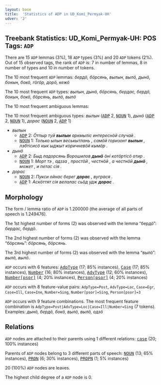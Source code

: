 ```yaml
---
layout: base
title:  'Statistics of ADP in UD_Komi_Permyak-UH'
udver: '2'
---
```


## Treebank Statistics: UD_Komi_Permyak-UH: POS Tags: `ADP`

There are 15 `ADP` lemmas (3%), 18 `ADP` types (3%) and 20 `ADP` tokens (2%).
Out of 15 observed tags, the rank of `ADP` is: 7 in number of lemmas, 8 in number of types and 10 in number of tokens.

The 10 most frequent `ADP` lemmas: <em>бердӧ, бӧрсянь, вылын, вылӧ, дынӧ, бокын, бокӧ, гӧгӧр, дорӧ, кежӧ</em>

The 10 most frequent `ADP` types:  <em>вылын, дынӧ, бöрсянь, бердас, бердӧ, бокын, бокӧ, бӧрсянь, вылö, вылӧ</em>

The 10 most frequent ambiguous lemmas: 

The 10 most frequent ambiguous types:  <em>вылын</em> (<tt><a href="koi_uh-pos-ADP.html">ADP</a></tt> 2, <tt><a href="koi_uh-pos-NOUN.html">NOUN</a></tt> 1), <em>дынӧ</em> (<tt><a href="koi_uh-pos-ADP.html">ADP</a></tt> 2, <tt><a href="koi_uh-pos-NOUN.html">NOUN</a></tt> 1), <em>дорас</em> (<tt><a href="koi_uh-pos-NOUN.html">NOUN</a></tt> 2, <tt><a href="koi_uh-pos-ADP.html">ADP</a></tt> 1)


* <em>вылын</em>
  * <tt><a href="koi_uh-pos-ADP.html">ADP</a></tt> 2: <em>Ӧтпыр туй <b>вылын</b> аркмыліс интереснöй случай .</em>
  * <tt><a href="koi_uh-pos-NOUN.html">NOUN</a></tt> 1: <em>Только ылын веськытлань , самӧй горизонт <b>вылын</b> , лэбтіcиcӧ кык ыджыт коричневӧй кымӧp .</em>
* <em>дынӧ</em>
  * <tt><a href="koi_uh-pos-ADP.html">ADP</a></tt> 2: <em>Быд лaдopcянь Ворошилов <b>дынӧ</b> ӧні кoтӧpтіcӧ oтиp .</em>
  * <tt><a href="koi_uh-pos-NOUN.html">NOUN</a></tt> 1: <em>Морт тэ , адзза , простӧй , честнӧй , а честнӧй <b>дынӧ</b> , может , и петас сія .</em>
* <em>дорас</em>
  * <tt><a href="koi_uh-pos-NOUN.html">NOUN</a></tt> 2: <em>Пукси ойнас берег <b>дорас</b> , вуграся .</em>
  * <tt><a href="koi_uh-pos-ADP.html">ADP</a></tt> 1: <em>Аскöттят сія велалас сьöд удж <b>дорас</b> .</em>

## Morphology

The form / lemma ratio of `ADP` is 1.200000 (the average of all parts of speech is 1.249476).

The 1st highest number of forms (2) was observed with the lemma “бердӧ”: <em>бердас, бердӧ</em>.

The 2nd highest number of forms (2) was observed with the lemma “бӧрсянь”: <em>бöрсянь, бӧрсянь</em>.

The 3rd highest number of forms (2) was observed with the lemma “вылӧ”: <em>вылö, вылӧ</em>.

`ADP` occurs with 6 features: <tt><a href="koi_uh-feat-AdpType.html">AdpType</a></tt> (17; 85% instances), <tt><a href="koi_uh-feat-Case.html">Case</a></tt> (17; 85% instances), <tt><a href="koi_uh-feat-Number.html">Number</a></tt> (16; 80% instances), <tt><a href="koi_uh-feat-AdvType.html">AdvType</a></tt> (12; 60% instances), <tt><a href="koi_uh-feat-Number-psor.html">Number[psor]</a></tt> (4; 20% instances), <tt><a href="koi_uh-feat-Person-psor.html">Person[psor]</a></tt> (4; 20% instances)

`ADP` occurs with 8 feature-value pairs: `AdpType=Post`, `AdvType=Loc`, `Case=Egr`, `Case=Ill`, `Case=Ine`, `Number=Sing`, `Number[psor]=Sing`, `Person[psor]=3`

`ADP` occurs with 9 feature combinations.
The most frequent feature combination is `AdpType=Post|AdvType=Loc|Case=Ill|Number=Sing` (7 tokens).
Examples: <em>дынӧ, бердӧ, бокӧ, вылö, вылӧ, одзӧ</em>


## Relations

`ADP` nodes are attached to their parents using 1 different relations: <tt><a href="koi_uh-dep-case.html">case</a></tt> (20; 100% instances)

Parents of `ADP` nodes belong to 3 different parts of speech: <tt><a href="koi_uh-pos-NOUN.html">NOUN</a></tt> (13; 65% instances), <tt><a href="koi_uh-pos-PRON.html">PRON</a></tt> (6; 30% instances), <tt><a href="koi_uh-pos-PROPN.html">PROPN</a></tt> (1; 5% instances)

20 (100%) `ADP` nodes are leaves.

The highest child degree of a `ADP` node is 0.

